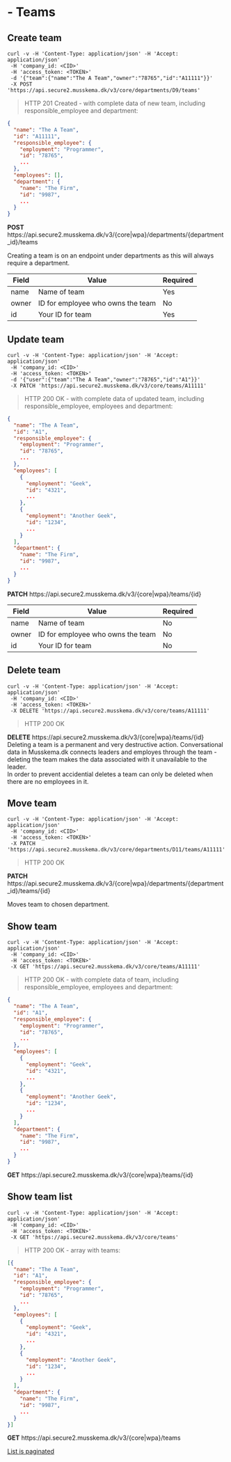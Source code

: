 # - Teams

## Create team

```shell
curl -v -H 'Content-Type: application/json' -H 'Accept: application/json'
 -H 'company_id: <CID>'
 -H 'access_token: <TOKEN>'
 -d '{"team":{"name":"The A Team","owner":"78765","id":"A11111"}}'
 -X POST 'https://api.secure2.musskema.dk/v3/core/departments/D9/teams'
```

> HTTP 201 Created - with complete data of new team, including responsible_employee and department:

```json
{
  "name": "The A Team",
  "id": "A11111",
  "responsible_employee": {
    "employment": "Programmer",
    "id": "78765",
    ...
  },
  "employees": [],
  "department": {
    "name": "The Firm",
    "id": "9987",
    ...
  }
}
```

<aside class="success">
<b>POST</b> https://api.secure2.musskema.dk/v3/{core|wpa}/departments/{department_id}/teams
</aside>

Creating a team is on an endpoint under departments as this will always require a department.

Field | Value | Required
------|-------|---------
name | Name of team | Yes
owner | ID for employee who owns the team | No
id | Your ID for team | Yes  

## Update team

```shell
curl -v -H 'Content-Type: application/json' -H 'Accept: application/json'
 -H 'company_id: <CID>'
 -H 'access_token: <TOKEN>'
 -d '{"user":{"team":"The A Team","owner":"78765","id":"A1"}}'
 -X PATCH 'https://api.secure2.musskema.dk/v3/core/teams/A11111'
```

> HTTP 200 OK - with complete data of updated team, including responsible_employee, employees and department:

```json
{
  "name": "The A Team",
  "id": "A1",
  "responsible_employee": {
    "employment": "Programmer",
    "id": "78765",
    ...
  },
  "employees": [ 
    {
      "employment": "Geek",
      "id": "4321",
      ...
    }, 
    {
      "employment": "Another Geek",
      "id": "1234",
      ...
    }
  ],
  "department": {
    "name": "The Firm",
    "id": "9987",
    ...
  }
}
```

<aside class="success">
<b>PATCH</b> https://api.secure2.musskema.dk/v3/{core|wpa}/teams/{id}
</aside>

Field | Value | Required
------|-------|---------
name | Name of team | No
owner | ID for employee who owns the team | No
id | Your ID for team | No  

## Delete team

```shell
curl -v -H 'Content-Type: application/json' -H 'Accept: application/json'
 -H 'company_id: <CID>'
 -H 'access_token: <TOKEN>'
 -X DELETE 'https://api.secure2.musskema.dk/v3/core/teams/A11111'
```

> HTTP 200 OK

<aside class="success">
<b>DELETE</b> https://api.secure2.musskema.dk/v3/{core|wpa}/teams/{id}
</aside>

<aside class="warning">
Deleting a team is a permanent and very destructive action. Conversational data in Musskema.dk connects leaders and employes through the team - deleting the team makes the data associated with it unavailable to the leader.
</aside>

<aside class="notice">
In order to prevent accidential deletes a team can only be deleted when there are no employees in it.
</aside>

## Move team

```shell
curl -v -H 'Content-Type: application/json' -H 'Accept: application/json'
 -H 'company_id: <CID>'
 -H 'access_token: <TOKEN>'
 -X PATCH 'https://api.secure2.musskema.dk/v3/core/departments/D11/teams/A11111'
```

> HTTP 200 OK

<aside class="success">
<b>PATCH</b> https://api.secure2.musskema.dk/v3/{core|wpa}/departments/{department_id}/teams/{id}
</aside>

Moves team to chosen department.

## Show team

```shell
curl -v -H 'Content-Type: application/json' -H 'Accept: application/json'
 -H 'company_id: <CID>'
 -H 'access_token: <TOKEN>'
 -X GET 'https://api.secure2.musskema.dk/v3/core/teams/A11111'
```

> HTTP 200 OK - with complete data of team, including responsible_employee, employees and department:

```json
{
  "name": "The A Team",
  "id": "A1",
  "responsible_employee": {
    "employment": "Programmer",
    "id": "78765",
    ...
  },
  "employees": [ 
    {
      "employment": "Geek",
      "id": "4321",
      ...
    }, 
    {
      "employment": "Another Geek",
      "id": "1234",
      ...
    }
  ],
  "department": {
    "name": "The Firm",
    "id": "9987",
    ...
  }
}
```
<aside class="success">
<b>GET</b> https://api.secure2.musskema.dk/v3/{core|wpa}/teams/{id}
</aside>

## Show team list


```shell
curl -v -H 'Content-Type: application/json' -H 'Accept: application/json'
 -H 'company_id: <CID>'
 -H 'access_token: <TOKEN>'
 -X GET 'https://api.secure2.musskema.dk/v3/core/teams'
```

> HTTP 200 OK - array with teams:

```json
[{
  "name": "The A Team",
  "id": "A1",
  "responsible_employee": {
    "employment": "Programmer",
    "id": "78765",
    ...
  },
  "employees": [ 
    {
      "employment": "Geek",
      "id": "4321",
      ...
    }, 
    {
      "employment": "Another Geek",
      "id": "1234",
      ...
    }
  ],
  "department": {
    "name": "The Firm",
    "id": "9987",
    ...
  }
}]
```
<aside class="success">
<b>GET</b> https://api.secure2.musskema.dk/v3/{core|wpa}/teams
</aside>

[List is paginated](#pagination)